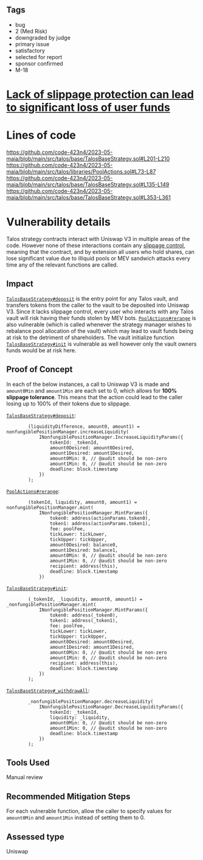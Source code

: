 ## Tags

- bug
- 2 (Med Risk)
- downgraded by judge
- primary issue
- satisfactory
- selected for report
- sponsor confirmed
- M-18

# [Lack of slippage protection can lead to significant loss of user funds](https://github.com/code-423n4/2023-05-maia-findings/issues/577) 

# Lines of code

https://github.com/code-423n4/2023-05-maia/blob/main/src/talos/base/TalosBaseStrategy.sol#L201-L210
https://github.com/code-423n4/2023-05-maia/blob/main/src/talos/libraries/PoolActions.sol#L73-L87
https://github.com/code-423n4/2023-05-maia/blob/main/src/talos/base/TalosBaseStrategy.sol#L135-L149
https://github.com/code-423n4/2023-05-maia/blob/main/src/talos/base/TalosBaseStrategy.sol#L353-L361


# Vulnerability details

Talos strategy contracts interact with Uniswap V3 in multiple areas of the code. However none of these interactions contain any [slippage control](https://dacian.me/defi-slippage-attacks#heading-no-slippage-parameter), meaning that the contract, and by extension all users who hold shares, can lose significant value due to illiquid pools or MEV sandwich attacks every time any of the relevant functions are called.

## Impact
[`TalosBaseStrategy#deposit`](https://github.com/code-423n4/2023-05-maia/blob/main/src/talos/base/TalosBaseStrategy.sol#L201-L210) is the entry point for any Talos vault, and transfers tokens from the caller to the vault to be deposited into Uniswap V3. Since it lacks slippage control, every user who interacts with any Talos vault will risk having their funds stolen by MEV bots. [`PoolActions#rerange`](https://github.com/code-423n4/2023-05-maia/blob/main/src/talos/libraries/PoolActions.sol#L73-L87) is also vulnerable (which is called whenever the strategy manager wishes to rebalance pool allocation of the vault) which may lead to vault funds being at risk to the detriment of shareholders. The vault initialize function [`TalosBaseStrategy#init`](https://github.com/code-423n4/2023-05-maia/blob/main/src/talos/base/TalosBaseStrategy.sol#L135-L149) is vulnerable as well however only the vault owners funds would be at risk here.

## Proof of Concept
In each of the below instances, a call to Uniswap V3 is made and `amount0Min` and `amount1Min` are each set to 0, which allows for **100% slippage tolerance**. This means that the action could lead to the caller losing up to 100% of their tokens due to slippage.

[`TalosBaseStrategy#deposit`](https://github.com/code-423n4/2023-05-maia/blob/main/src/talos/base/TalosBaseStrategy.sol#L201-L210):
```solidity
        (liquidityDifference, amount0, amount1) = nonfungiblePositionManager.increaseLiquidity(
            INonfungiblePositionManager.IncreaseLiquidityParams({
                tokenId: _tokenId,
                amount0Desired: amount0Desired,
                amount1Desired: amount1Desired,
                amount0Min: 0, // @audit should be non-zero
                amount1Min: 0, // @audit should be non-zero
                deadline: block.timestamp
            })
        );
```

[`PoolActions#rerange`](https://github.com/code-423n4/2023-05-maia/blob/main/src/talos/libraries/PoolActions.sol#L73-L87):
```solidity
        (tokenId, liquidity, amount0, amount1) = nonfungiblePositionManager.mint(
            INonfungiblePositionManager.MintParams({
                token0: address(actionParams.token0),
                token1: address(actionParams.token1),
                fee: poolFee,
                tickLower: tickLower,
                tickUpper: tickUpper,
                amount0Desired: balance0,
                amount1Desired: balance1,
                amount0Min: 0, // @audit should be non-zero
                amount1Min: 0, // @audit should be non-zero
                recipient: address(this),
                deadline: block.timestamp
            })
```

[`TalosBaseStrategy#init`](https://github.com/code-423n4/2023-05-maia/blob/main/src/talos/base/TalosBaseStrategy.sol#L135-L149):
```solidity
        (_tokenId, _liquidity, amount0, amount1) = _nonfungiblePositionManager.mint(
            INonfungiblePositionManager.MintParams({
                token0: address(_token0),
                token1: address(_token1),
                fee: poolFee,
                tickLower: tickLower,
                tickUpper: tickUpper,
                amount0Desired: amount0Desired,
                amount1Desired: amount1Desired,
                amount0Min: 0, // @audit should be non-zero
                amount1Min: 0, // @audit should be non-zero
                recipient: address(this),
                deadline: block.timestamp
            })
        );
```

[`TalosBaseStrategy#_withdrawAll`](https://github.com/code-423n4/2023-05-maia/blob/main/src/talos/base/TalosBaseStrategy.sol#L353-L361):
```solidity
        _nonfungiblePositionManager.decreaseLiquidity(
            INonfungiblePositionManager.DecreaseLiquidityParams({
                tokenId: _tokenId,
                liquidity: _liquidity,
                amount0Min: 0, // @audit should be non-zero
                amount1Min: 0, // @audit should be non-zero
                deadline: block.timestamp
            })
        );
```

## Tools Used
Manual review

## Recommended Mitigation Steps
For each vulnerable function, allow the caller to specify values for `amount0Min` and `amount1Min` instead of setting them to 0.


## Assessed type

Uniswap